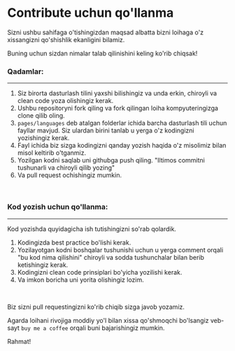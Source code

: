 # **Contribute uchun qo'llanma**

Sizni ushbu sahifaga o'tishingizdan maqsad albatta bizni loihaga o'z xissangizni qo'shishlik ekanligini bilamiz.

Buning uchun sizdan nimalar talab qilinishini keling ko'rib chiqsak!

### **Qadamlar:**

<hr>

1. Siz birorta dasturlash tilini yaxshi bilishingiz va unda erkin, chiroyli va clean code yoza olishingiz kerak.
2. Ushbu repositoryni fork qiling va fork qilingan loiha kompyuteringizga clone qilib oling. 
3. `pages/languages` deb atalgan folderlar ichida barcha dasturlash tili uchun fayllar mavjud. Siz ulardan birini tanlab u yerga o'z kodingizni yozishingiz kerak.
4. Fayl ichida biz sizga kodingizni qanday yozish haqida o'z misolimiz bilan misol keltirib o'tganmiz.
5. Yozilgan kodni saqlab uni githubga push qiling. "Iltimos commitni tushunarli va chiroyli qilib yozing"
6. Va pull request ochishingiz mumkin.

<br>

### **Kod yozish uchun qo'llanma:**

<hr>

Kod yozishda quyidagicha ish tutishingizni so'rab qolardik.

1. Kodingizda best practice bo'lishi kerak.
2. Yozilayotgan kodni boshqalar tushunishi uchun u yerga comment orqali "bu kod nima qilishini" chiroyli va sodda tushunchalar bilan berib ketishingiz kerak.
3. Kodingizni clean code prinsiplari bo'yicha yozilishi kerak.
4. Va imkon boricha uni yorita olishingiz lozim.

<br>

Biz sizni pull requestingizni ko'rib chiqib sizga javob yozamiz. 

Agarda loihani rivojiga moddiy yo'l bilan xissa qo'shmoqchi bo'lsangiz veb-sayt `buy me a coffee` orqali buni bajarishingiz mumkin.

Rahmat!

